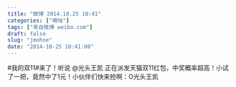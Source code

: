 ```yaml
---
title: "微博 2014.10.25 10:41"
categories: ["嘀咕"]
tags: ["来自微博 weibo.com"]
draft: false
slug: "jmohoe"
date: "2014-10-25 10:41:00"
---
```


<p>#我的双11#来了！听说 @光头王凯 正在派发天猫双11红包，中奖概率超高！小试了一把，竟然中了1元！小伙伴们快来抢啊：O光头王凯 ​​​​</p>
